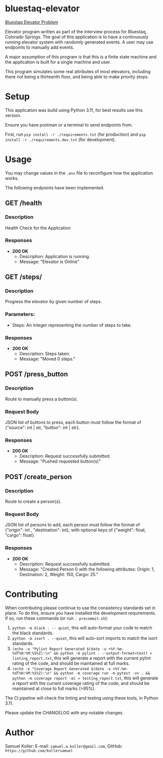 # bluestaq-elevator

[Bluestaq Elevator Problem](https://github.com/kollersamuel/bluestaq-elevator)

Elevator program written as part of the interview process for Bluestaq, Colorado Springs. The goal of this application is to have a continuously running elevator system with randomly generated events. A user may use endpoints to manually add events.

A major assumption of this program is that this is a finite state machine and the application is built for a single machine and user.

This program simulates some real attributes of most elevators, including there not being a thirteenth floor, and being able to make priority stops.

# Setup

This application was build using Python 3.11, for best results use this version.

Ensure you have postman or a terminal to send endpoints from.

First, run `pip install -r ./requirements.txt` (for production) and `pip install -r ./requirements.dev.txt` (for development).

# Usage

You may change values in the `.env` file to reconfigure how the application works.

The following endpoints have been implemented.

## GET /health

### Description

Health Check for the Application

### Responses

- **200 OK**
  - Description: Application is running.
  - Message: "Elevator is Online"

## GET /steps/<steps>

### Description

Progress the elevator by given number of steps.

### Parameters:
- Steps: An integer representing the number of steps to take.

### Responses

- **200 OK**
  - Description: Steps taken.
  - Message: "Moved 0 steps."


## POST /press_button

### Description

Route to manually press a button(s).

### Request Body
JSON list of buttons to press, each button must follow the format of {"source": int | str, "button": int | str}.

### Responses

- **200 OK**
  - Description: Request successfully submitted.
  - Message: "Pushed requested button(s)"

## POST /create_person

### Description

Route to create a person(s).

### Request Body
JSON list of persons to add, each person must follow the format of {"origin": int , "destination": int}, with optional keys of {"weight": float, "cargo": float}.

### Responses

- **200 OK**
  - Description: Request successfully submitted.
  - Message: "Created Person 0 with the following attributes: Origin: 1, Destination: 2, Weight: 150, Cargo: 25."

# Contributing

When contributing please continue to use the consistency standards set in place. To do this, ensure you have installed the development requirements. If so, run these commands (or run `. precommit.sh`):

1. `python -m black . -- quiet`, this will auto-format your code to match the black standards.
2. `python -m isort . --quiet`, this will auto-sort imports to match the isort standards.
3. `(echo -e "Pylint Report Generated $(date -u +%Y-%m-%dT%H:%M:%S%Z):\n" && python -m pylint . --output-format=text) > linting_report.txt`, this will generate a report with the current pylint rating of the code, and should be maintained at full marks.
4. `(echo -e "Coverage Report Generated $(date -u +%Y-%m-%dT%H:%M:%S%Z):\n" && python -m coverage run -m pytest -vv . && python -m coverage report -m) > testing_report.txt`, this will generate a report with the current coverage rating of the code, and should be maintained at close to full marks (>95%).

The CI pipeline will check the linting and testing using these tools, in Python 3.11.

Please update the CHANGELOG with any notable changes.

# Author

Samuel Koller: E-mail: `samuel.a.koller@gmail.com`, GitHub: `https://github.com/kollersamuel`
